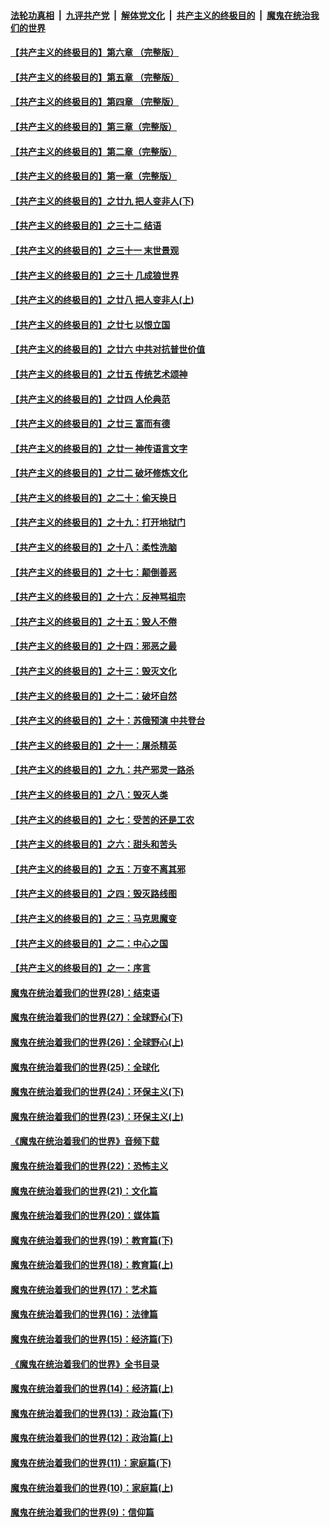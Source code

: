 ####  [法轮功真相](../../../../basic/blob/master/README.md?t=01260813) &nbsp;|&nbsp; [九评共产党](../../../../9ping.md/blob/master/README.md?t=01260813) &nbsp;|&nbsp; [解体党文化](../../../../jtdwh.md/blob/master/README.md?t=01260813)  &nbsp;|&nbsp; [共产主义的终极目的](../../../../gczydzjmd.md/blob/master/README.md?t=01260813) &nbsp;|&nbsp; [魔鬼在统治我们的世界](../../../../mgztzwmdsj.md/blob/master/README.md?t=01260813) 

#### [【共产主义的终极目的】第六章 （完整版）](../pages/nsc422/n11428913.md?t=01260813) 

#### [【共产主义的终极目的】第五章 （完整版）](../pages/nsc422/n11428912.md?t=01260813) 

#### [【共产主义的终极目的】第四章 （完整版）](../pages/nsc422/n11428907.md?t=01260813) 

#### [【共产主义的终极目的】第三章（完整版）](../pages/nsc422/n11428848.md?t=01260813) 

#### [【共产主义的终极目的】第二章（完整版）](../pages/nsc422/n11428831.md?t=01260813) 

#### [【共产主义的终极目的】第一章（完整版）](../pages/nsc422/n11417651.md?t=01260813) 

#### [【共产主义的终极目的】之廿九 把人变非人(下)](../pages/nsc422/n11344140.md?t=01260813) 

#### [【共产主义的终极目的】之三十二 结语](../pages/nsc422/n11360535.md?t=01260813) 

#### [【共产主义的终极目的】之三十一 末世景观](../pages/nsc422/n11351129.md?t=01260813) 

#### [【共产主义的终极目的】之三十 几成狼世界](../pages/nsc422/n11348280.md?t=01260813) 

#### [【共产主义的终极目的】之廿八 把人变非人(上)](../pages/nsc422/n11340492.md?t=01260813) 

#### [【共产主义的终极目的】之廿七 以恨立国](../pages/nsc422/n11336944.md?t=01260813) 

#### [【共产主义的终极目的】之廿六 中共对抗普世价值](../pages/nsc422/n11324785.md?t=01260813) 

#### [【共产主义的终极目的】之廿五 传统艺术颂神](../pages/nsc422/n11296396.md?t=01260813) 

#### [【共产主义的终极目的】之廿四 人伦典范](../pages/nsc422/n11296397.md?t=01260813) 

#### [【共产主义的终极目的】之廿三 富而有德](../pages/nsc422/n11283598.md?t=01260813) 

#### [【共产主义的终极目的】之廿一 神传语言文字](../pages/nsc422/n11263265.md?t=01260813) 

#### [【共产主义的终极目的】之廿二 破坏修炼文化](../pages/nsc422/n11245728.md?t=01260813) 

#### [【共产主义的终极目的】之二十：偷天换日](../pages/nsc422/n11238846.md?t=01260813) 

#### [【共产主义的终极目的】之十九：打开地狱门](../pages/nsc422/n11206376.md?t=01260813) 

#### [【共产主义的终极目的】之十八：柔性洗脑](../pages/nsc422/n11199994.md?t=01260813) 

#### [【共产主义的终极目的】之十七：颠倒善恶](../pages/nsc422/n11179782.md?t=01260813) 

#### [【共产主义的终极目的】之十六：反神骂祖宗](../pages/nsc422/n11166798.md?t=01260813) 

#### [【共产主义的终极目的】之十五：毁人不倦](../pages/nsc422/n11166792.md?t=01260813) 

#### [【共产主义的终极目的】之十四：邪恶之最](../pages/nsc422/n11150249.md?t=01260813) 

#### [【共产主义的终极目的】之十三：毁灭文化](../pages/nsc422/n11135227.md?t=01260813) 

#### [【共产主义的终极目的】之十二：破坏自然](../pages/nsc422/n11135214.md?t=01260813) 

#### [【共产主义的终极目的】之十：苏俄预演 中共登台](../pages/nsc422/n11118424.md?t=01260813) 

#### [【共产主义的终极目的】之十一：屠杀精英](../pages/nsc422/n11118442.md?t=01260813) 

#### [【共产主义的终极目的】之九：共产邪灵一路杀](../pages/nsc422/n11114139.md?t=01260813) 

#### [【共产主义的终极目的】之八：毁灭人类](../pages/nsc422/n11108503.md?t=01260813) 

#### [【共产主义的终极目的】之七：受苦的还是工农](../pages/nsc422/n11101809.md?t=01260813) 

#### [【共产主义的终极目的】之六：甜头和苦头](../pages/nsc422/n11096971.md?t=01260813) 

#### [【共产主义的终极目的】之五：万变不离其邪](../pages/nsc422/n11091285.md?t=01260813) 

#### [【共产主义的终极目的】之四：毁灭路线图](../pages/nsc422/n11086284.md?t=01260813) 

#### [【共产主义的终极目的】之三：马克思魔变](../pages/nsc422/n11061941.md?t=01260813) 

#### [【共产主义的终极目的】之二：中心之国](../pages/nsc422/n11047728.md?t=01260813) 

#### [【共产主义的终极目的】之一：序言](../pages/nsc422/n11086077.md?t=01260813) 

#### [魔鬼在统治着我们的世界(28)：结束语](../pages/nsc422/n10936246.md?t=01260813) 

#### [魔鬼在统治着我们的世界(27)：全球野心(下)](../pages/nsc422/n10928319.md?t=01260813) 

#### [魔鬼在统治着我们的世界(26)：全球野心(上)](../pages/nsc422/n10900318.md?t=01260813) 

#### [魔鬼在统治着我们的世界(25)：全球化](../pages/nsc422/n10788205.md?t=01260813) 

#### [魔鬼在统治着我们的世界(24)：环保主义(下)](../pages/nsc422/n10695307.md?t=01260813) 

#### [魔鬼在统治着我们的世界(23)：环保主义(上)](../pages/nsc422/n10688613.md?t=01260813) 

#### [《魔鬼在统治着我们的世界》音频下载](../pages/nsc422/n10635553.md?t=01260813) 

#### [魔鬼在统治着我们的世界(22)：恐怖主义](../pages/nsc422/n10614727.md?t=01260813) 

#### [魔鬼在统治着我们的世界(21)：文化篇](../pages/nsc422/n10597706.md?t=01260813) 

#### [魔鬼在统治着我们的世界(20)：媒体篇](../pages/nsc422/n10586579.md?t=01260813) 

#### [魔鬼在统治着我们的世界(19)：教育篇(下)](../pages/nsc422/n10564808.md?t=01260813) 

#### [魔鬼在统治着我们的世界(18)：教育篇(上)](../pages/nsc422/n10526970.md?t=01260813) 

#### [魔鬼在统治着我们的世界(17)：艺术篇](../pages/nsc422/n10499093.md?t=01260813) 

#### [魔鬼在统治着我们的世界(16)：法律篇](../pages/nsc422/n10485969.md?t=01260813) 

#### [魔鬼在统治着我们的世界(15)：经济篇(下)](../pages/nsc422/n10469975.md?t=01260813) 

#### [《魔鬼在统治着我们的世界》全书目录](../pages/nsc422/n10464261.md?t=01260813) 

#### [魔鬼在统治着我们的世界(14)：经济篇(上)](../pages/nsc422/n10457370.md?t=01260813) 

#### [魔鬼在统治着我们的世界(13)：政治篇(下)](../pages/nsc422/n10448270.md?t=01260813) 

#### [魔鬼在统治着我们的世界(12)：政治篇(上)](../pages/nsc422/n10444576.md?t=01260813) 

#### [魔鬼在统治着我们的世界(11)：家庭篇(下)](../pages/nsc422/n10440961.md?t=01260813) 

#### [魔鬼在统治着我们的世界(10)：家庭篇(上)](../pages/nsc422/n10435448.md?t=01260813) 

#### [魔鬼在统治着我们的世界(9)：信仰篇](../pages/nsc422/n10432159.md?t=01260813) 

